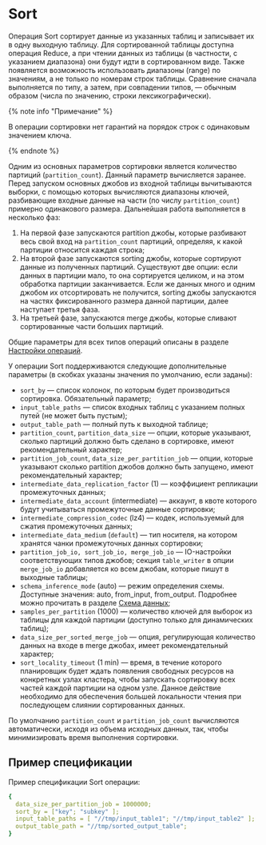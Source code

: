 # Sort

Операция Sort сортирует данные из указанных таблиц и записывает их в одну выходную таблицу. Для сортированной таблицы доступна операция Reduce, а при чтении данных из таблицы (в частности, с указанием диапазона) они будут идти в сортированном виде. Также появляется возможность использовать диапазоны (range) по значениям, а не только по номерам строк таблицы. Сравнение сначала выполняется по типу, а затем, при совпадении типов, — обычным образом (числа по значению, строки лексикографически). 

{% note info "Примечание" %}

В операции сортировки нет гарантий на порядок строк с одинаковым значением ключа.

{% endnote %}

Одним из основных параметров сортировки является количество партиций (`partition_count`). Данный параметр вычисляется заранее. Перед запуском основных джобов из входной таблицы вычитываются выборки, с помощью которых вычисляются диапазоны ключей, разбивающие входные данные на части (по числу `partition_count`) примерно одинакового размера. Дальнейшая работа выполняется в несколько фаз:

1. На первой фазе запускаются partition джобы, которые разбивают весь свой вход на `partition_count` партиций, определяя, к какой партиции относится каждая строка;
2. На второй фазе запускаются sorting джобы, которые сортируют данные из полученных партиций. Существуют две опции: если данных в партиции мало, то она сортируется целиком, и на этом обработка партиции заканчивается. Если же данных много и одним джобом их отсортировать не получится, sorting джобы запускаются на частях фиксированного размера данной партиции, далее наступает третья фаза.
3. На третьей фазе, запускаются merge джобы, которые сливают сортированные части больших партиций.

Общие параметры для всех типов операций описаны в разделе [Настройки операций](../../../user-guide/data-processing/operations/operations-options.md).

У операции Sort поддерживаются следующие дополнительные параметры (в скобках указаны значения по умолчанию, если заданы):

* `sort_by` — список колонок, по которым будет производиться сортировка. Обязательный параметр;
* `input_table_paths` — список входных таблиц с указанием полных путей (не может быть пустым);
* `output_table_path` — полный путь к выходной таблице;
* `partition_count`, `partition_data_size` — опции, которые указывают, сколько партиций должно быть сделано в сортировке, имеют рекомендательный характер;
* `partition_job_count`, `data_size_per_partition_job` — опции, которые указывают сколько partition джобов должно быть запущено, имеют рекомендательный характер;
* `intermediate_data_replication_factor` (1) — коэффициент репликации промежуточных данных;
* `intermediate_data_account` (intermediate) — аккаунт, в квоте которого будут учитываться промежуточные данные сортировки;
* `intermediate_compression_codec` (lz4) — кодек, используемый для сжатия промежуточных данных;
* `intermediate_data_medium` (`default`) — тип носителя, на котором хранятся чанки промежуточных данных сортировки;
* `partition_job_io, sort_job_io, merge_job_io` — IO-настройки соответствующих типов джобов; секция `table_writer` в опции `merge_job_io` добавляется ко всем джобам, которые пишут в выходные таблицы; 
* `schema_inference_mode` (auto) — режим определения схемы. Доступные значения: auto, from_input, from_output. Подробнее можно прочитать в разделе [Cхема данных](../../../user-guide/storage/static-schema.md#schema_inference);
* `samples_per_partition` (1000) — количество ключей для выборок из таблицы для каждой партиции (доступно только для динамических таблиц);
* `data_size_per_sorted_merge_job` — опция, регулирующая количество данных на входе в merge джобах, имеет рекомендательный характер;
* `sort_locality_timeout` (1 min) — время, в течение которого планировщик будет ждать появления свободных ресурсов на конкретных узлах кластера, чтобы запускать сортировку всех частей каждой партиции на одном узле. Данное действие необходимо для обеспечения большей локальности чтения при последующем слиянии сортированных данных.

По умолчанию `partition_count` и `partition_job_count` вычисляются автоматически, исходя из объема исходных данных, так, чтобы минимизировать время выполнения сортировки.

## Пример спецификации

Пример спецификации Sort операции:

```yaml
{
  data_size_per_partition_job = 1000000;
  sort_by = ["key"; "subkey" ];
  input_table_paths = [ "//tmp/input_table1"; "//tmp/input_table2" ];
  output_table_path = "//tmp/sorted_output_table";
}
```
